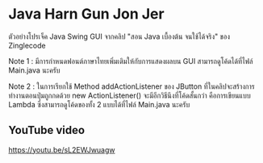 # Java Harn Gun Jon Jer

ตัวอย่างโปรเจ็ค Java Swing GUI จากคลิป "สอน Java เบื้องต้น จนใช้ได้จริง" ของ Zinglecode

Note 1 : มีการกำหนดฟอนต์ภาษาไทยเพิ่มเติมให้กับการแสดงผลบน GUI สามารถดูโค้ดได้ที่ไฟล์ Main.java นะครับ

Note 2 : ในการเรียกใช้ Method addActionListener ของ JButton ที่ในคลิปจะสร้างการทำงานตอนปุ่มถูกกดด้วย new ActionListener() 
จะมีอีกวิธีนึงที่โค้ดสั้นกว่า คือการเขียนแบบ Lambda ซึ่งสามารถดูโค้ดของทั้ง 2 แบบได้ที่ไฟล์ Main.java นะครับ


## YouTube video

https://youtu.be/sL2EWJwuagw


